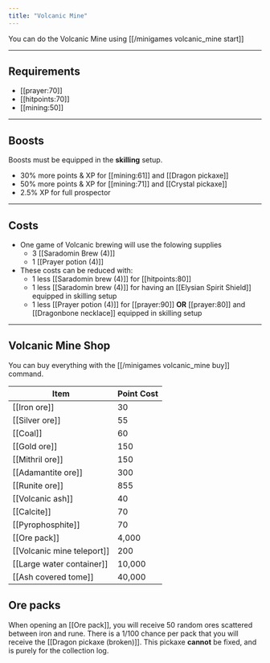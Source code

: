 ```yaml
---
title: "Volcanic Mine"
---
```


You can do the Volcanic Mine using [[/minigames volcanic_mine start]]

---

## Requirements

- [[prayer:70]]
- [[hitpoints:70]]
- [[mining:50]]

---

## Boosts

Boosts must be equipped in the **skilling** setup.

- 30% more points & XP for [[mining:61]] and [[Dragon pickaxe]]
- 50% more points & XP for [[mining:71]] and [[Crystal pickaxe]]
- 2.5% XP for full prospector

---

## Costs

- One game of Volcanic brewing will use the folowing supplies
  - 3 [[Saradomin Brew (4)]]
  - 1 [[Prayer potion (4)]] 
- These costs can be reduced with:
  - 1 less [[Saradomin brew (4)]] for [[hitpoints:80]]
  - 1 less [[Saradomin brew (4)]] for having an [[Elysian Spirit Shield]] equipped in skilling setup
  - 1 less [[Prayer potion (4)]] for [[prayer:90]] **OR** [[prayer:80]] and [[Dragonbone necklace]] equipped in skilling setup

---

## Volcanic Mine Shop

You can buy everything with the [[/minigames volcanic_mine buy]] command.

| Item                         | Point Cost |
| ---------------------------- | ---------- |
| [[Iron ore]]                 | 30         |
| [[Silver ore]]               | 55         |
| [[Coal]]                     | 60         |
| [[Gold ore]]                 | 150        |
| [[Mithril ore]]              | 150        |
| [[Adamantite ore]]           | 300        |
| [[Runite ore]]               | 855        |
| [[Volcanic ash]]             | 40         |
| [[Calcite]]                  | 70         |
| [[Pyrophosphite]]            | 70         |
| [[Ore pack]]                 | 4,000      |
| [[Volcanic mine teleport]]   | 200        |
| [[Large water container]]    | 10,000     |
| [[Ash covered tome]]         | 40,000     |

## Ore packs

When opening an [[Ore pack]], you will receive 50 random ores scattered between iron and rune. There is a 1/100 chance per pack that you will receive the [[Dragon pickaxe (broken)]]. This pickaxe **cannot** be fixed, and is purely for the collection log.
